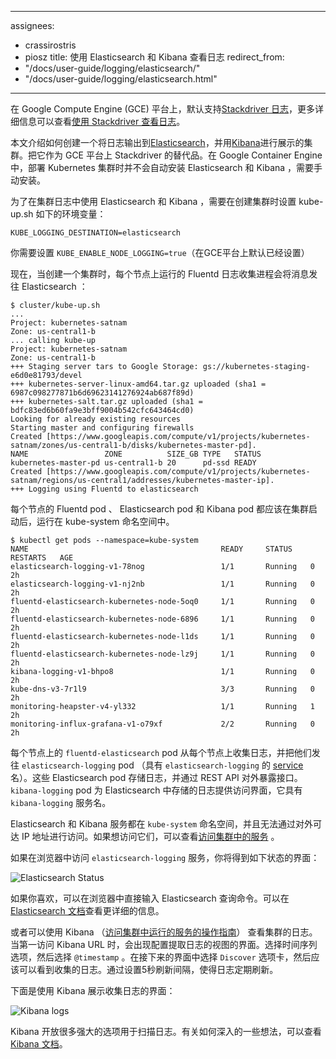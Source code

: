
---
assignees:
- crassirostris
- piosz
title: 使用 Elasticsearch 和 Kibana 查看日志
redirect_from:
- "/docs/user-guide/logging/elasticsearch/"
- "/docs/user-guide/logging/elasticsearch.html"
---



在 Google Compute Engine (GCE) 平台上，默认支持[Stackdriver 日志](https://cloud.google.com/logging/)，更多详细信息可以查看[使用 Stackdriver 查看日志](/docs/user-guide/logging/stackdriver)。



本文介绍如何创建一个将日志输出到[Elasticsearch](https://www.elastic.co/products/elasticsearch)，并用[Kibana](https://www.elastic.co/products/kibana)进行展示的集群。把它作为 GCE 平台上 Stackdriver 的替代品。在 Google Container Engine 中，部署 Kubernetes 集群时并不会自动安装 Elasticsearch 和 Kibana ，需要手动安装。



为了在集群日志中使用 Elasticsearch 和 Kibana ，需要在创建集群时设置 kube-up.sh 如下的环境变量：

```shell
KUBE_LOGGING_DESTINATION=elasticsearch
```



你需要设置 `KUBE_ENABLE_NODE_LOGGING=true`（在GCE平台上默认已经设置）

现在，当创建一个集群时，每个节点上运行的 Fluentd 日志收集进程会将消息发往 Elasticsearch ：



```shell
$ cluster/kube-up.sh
...
Project: kubernetes-satnam
Zone: us-central1-b
... calling kube-up
Project: kubernetes-satnam
Zone: us-central1-b
+++ Staging server tars to Google Storage: gs://kubernetes-staging-e6d0e81793/devel
+++ kubernetes-server-linux-amd64.tar.gz uploaded (sha1 = 6987c098277871b6d69623141276924ab687f89d)
+++ kubernetes-salt.tar.gz uploaded (sha1 = bdfc83ed6b60fa9e3bff9004b542cfc643464cd0)
Looking for already existing resources
Starting master and configuring firewalls
Created [https://www.googleapis.com/compute/v1/projects/kubernetes-satnam/zones/us-central1-b/disks/kubernetes-master-pd].
NAME                 ZONE          SIZE_GB TYPE   STATUS
kubernetes-master-pd us-central1-b 20      pd-ssd READY
Created [https://www.googleapis.com/compute/v1/projects/kubernetes-satnam/regions/us-central1/addresses/kubernetes-master-ip].
+++ Logging using Fluentd to elasticsearch
```



每个节点的 Fluentd pod 、 Elasticsearch pod 和 Kibana pod 都应该在集群启动后，运行在 kube-system 命名空间中。



```shell
$ kubectl get pods --namespace=kube-system
NAME                                           READY     STATUS    RESTARTS   AGE
elasticsearch-logging-v1-78nog                 1/1       Running   0          2h
elasticsearch-logging-v1-nj2nb                 1/1       Running   0          2h
fluentd-elasticsearch-kubernetes-node-5oq0     1/1       Running   0          2h
fluentd-elasticsearch-kubernetes-node-6896     1/1       Running   0          2h
fluentd-elasticsearch-kubernetes-node-l1ds     1/1       Running   0          2h
fluentd-elasticsearch-kubernetes-node-lz9j     1/1       Running   0          2h
kibana-logging-v1-bhpo8                        1/1       Running   0          2h
kube-dns-v3-7r1l9                              3/3       Running   0          2h
monitoring-heapster-v4-yl332                   1/1       Running   1          2h
monitoring-influx-grafana-v1-o79xf             2/2       Running   0          2h
```



每个节点上的 `fluentd-elasticsearch` pod 从每个节点上收集日志，并把他们发往 `elasticsearch-logging` pod （具有 `elasticsearch-logging` 的 [service](/docs/concepts/services-networking/service/) 名）。这些 Elasticsearch pod 存储日志，并通过 REST API 对外暴露接口。`kibana-logging` pod 为 Elasticsearch 中存储的日志提供访问界面，它具有 `kibana-logging` 服务名。



Elasticsearch 和 Kibana 服务都在 `kube-system` 命名空间，并且无法通过对外可达 IP 地址进行访问。如果想访问它们，可以查看[访问集群中的服务](/docs/concepts/cluster-administration/access-cluster/#accessing-services-running-on-the-cluster) 。



如果在浏览器中访问 `elasticsearch-logging` 服务，你将得到如下状态的界面：

![Elasticsearch Status](/images/docs/es-browser.png)



如果你喜欢，可以在浏览器中直接输入 Elasticsearch 查询命令。可以在[Elasticsearch 文档](https://www.elastic.co/guide/en/elasticsearch/reference/current/search-uri-request.html)查看更详细的信息。



或者可以使用 Kibana （[访问集群中运行的服务的操作指南](/docs/user-guide/accessing-the-cluster/#accessing-services-running-on-the-cluster)） 查看集群的日志。当第一访问 Kibana URL 时，会出现配置提取日志的视图的界面。选择时间序列选项，然后选择 `@timestamp` 。在接下来的界面中选择 `Discover` 选项卡，然后应该可以看到收集的日志。通过设置5秒刷新间隔，使得日志定期刷新。



下面是使用 Kibana 展示收集日志的界面：

![Kibana logs](/images/docs/kibana-logs.png)

Kibana 开放很多强大的选项用于扫描日志。有关如何深入的一些想法，可以查看[Kibana 文档](https://www.elastic.co/guide/en/kibana/current/discover.html)。


